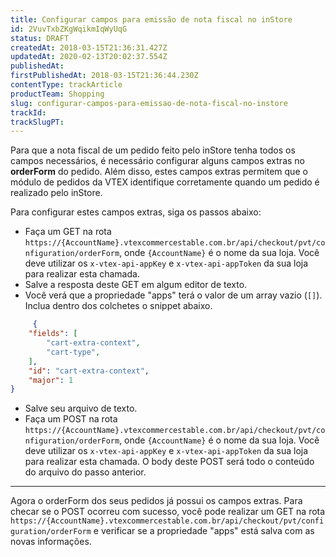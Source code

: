 ```yaml
---
title: Configurar campos para emissão de nota fiscal no inStore
id: 2VuvTxbZKgWqikmIqWyUqG
status: DRAFT
createdAt: 2018-03-15T21:36:31.427Z
updatedAt: 2020-02-13T20:02:37.554Z
publishedAt: 
firstPublishedAt: 2018-03-15T21:36:44.230Z
contentType: trackArticle
productTeam: Shopping
slug: configurar-campos-para-emissao-de-nota-fiscal-no-instore
trackId: 
trackSlugPT: 
---
```


Para que a nota fiscal de um pedido feito pelo inStore tenha todos os campos necessários, é necessário configurar alguns campos extras no __orderForm__ do pedido. Além disso, estes campos extras permitem que o módulo de pedidos da VTEX identifique corretamente quando um pedido é realizado pelo inStore.

Para configurar estes campos extras, siga os passos abaixo:

- Faça um GET na rota `https://{AccountName}.vtexcommercestable.com.br/api/checkout/pvt/configuration/orderForm`, onde `{AccountName}` é o nome da sua loja. Você deve utilizar os `x-vtex-api-appKey` e `x-vtex-api-appToken` da sua loja para realizar esta chamada.
- Salve a resposta deste GET em algum editor de texto.
- Você verá que a propriedade "apps" terá o valor de um array vazio (`[]`). Inclua dentro dos colchetes o snippet abaixo.

```json
     {
    "fields": [
        "cart-extra-context",
        "cart-type",
    ],
    "id": "cart-extra-context",
    "major": 1
}
```

- Salve seu arquivo de texto.
- Faça um POST na rota `https://{AccountName}.vtexcommercestable.com.br/api/checkout/pvt/configuration/orderForm`, onde `{AccountName}` é o nome da sua loja. Você deve utilizar os `x-vtex-api-appKey` e `x-vtex-api-appToken` da sua loja para realizar esta chamada. O body deste POST será todo o conteúdo do arquivo do passo anterior.

---

Agora o orderForm dos seus pedidos já possui os campos extras. Para checar se o POST ocorreu com sucesso, você pode realizar um GET na rota `https://{AccountName}.vtexcommercestable.com.br/api/checkout/pvt/configuration/orderForm` e verificar se a propriedade "apps" está salva com as novas informações.
